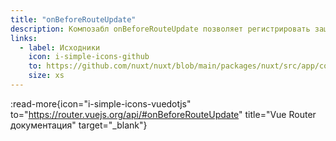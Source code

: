 ```yaml
---
title: "onBeforeRouteUpdate"
description: Композабл onBeforeRouteUpdate позволяет регистрировать защитника маршрута внутри компонента.
links:
  - label: Исходники
    icon: i-simple-icons-github
    to: https://github.com/nuxt/nuxt/blob/main/packages/nuxt/src/app/composables/router.ts
    size: xs
---
```


:read-more{icon="i-simple-icons-vuedotjs" to="https://router.vuejs.org/api/#onBeforeRouteUpdate" title="Vue Router документация" target="_blank"}
